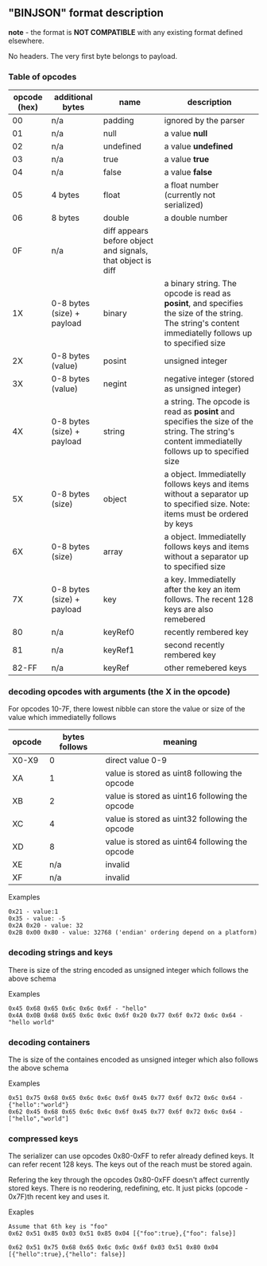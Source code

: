 ## "BINJSON" format description

**note** - the format is **NOT COMPATIBLE** with any existing format defined elsewhere.

No headers. The very first byte belongs to payload.

### Table of opcodes

| opcode (hex) | additional bytes | name | description |
|---|---|---|---|
| 00 | n/a | padding | ignored by the parser |
| 01 | n/a | null | a value **null** |
| 02 | n/a | undefined | a value **undefined** |
| 03 | n/a | true |  a value **true** |
| 04 | n/a | false | a value **false** |
| 05 | 4 bytes | float | a float number (currently not serialized) |
| 06 | 8 bytes | double | a double number |
| 0F | n/a | diff appears before object and signals, that object is diff |
| 1X | 0-8 bytes (size) + payload | binary | a binary string. The opcode is read as **posint**, and specifies the size of the string. The string's content immediatelly follows up to specified size |
| 2X | 0-8 bytes (value) | posint | unsigned integer |
| 3X | 0-8 bytes (value)| negint | negative integer (stored as unsigned integer) |
| 4X | 0-8 bytes (size) + payload | string | a  string. The opcode is read as **posint** and specifies the size of the string. The string's content immediatelly follows up to specified size |
| 5X | 0-8 bytes (size) | object | a object. Immediatelly follows keys and items without a separator up to specified size. Note: items must be ordered by keys |
| 6X | 0-8 bytes (size) | array | a object. Immediatelly follows keys and items without a separator up to specified size  |
| 7X | 0-8 bytes (size) + payload | key | a key. Immediatelly after the key an item follows. The recent 128 keys are also remebered |
| 80 | n/a | keyRef0 | recently rembered key |
| 81 | n/a | keyRef1 | second recently rembered key |
| 82-FF | n/a | keyRef | other remebered keys |

### decoding opcodes with arguments (the X in the opcode)

For opcodes 10-7F, there lowest nibble can store the value or size of the value which immediatelly follows

| opcode | bytes follows |meaning |
|---|---|---|
| X0-X9 | 0 | direct value 0-9 |
| XA | 1 | value is stored as uint8 following the opcode |
| XB | 2 | value is stored as uint16 following the opcode |
| XC | 4 | value is stored as uint32 following the opcode |
| XD | 8 | value is stored as uint64 following the opcode |
| XE | n/a | invalid |
| XF | n/a | invalid |

Examples
```
0x21 - value:1
0x35 - value: -5
0x2A 0x20 - value: 32
0x2B 0x00 0x80 - value: 32768 ('endian' ordering depend on a platform)
```

### decoding strings and keys

There is size of the string encoded as unsigned integer which follows the above schema

Examples
```
0x45 0x68 0x65 0x6c 0x6c 0x6f - "hello"
0x4A 0x0B 0x68 0x65 0x6c 0x6c 0x6f 0x20 0x77 0x6f 0x72 0x6c 0x64 - "hello world"
```

### decoding containers

The is size of the containes encoded as unsigned integer which also follows the above schema

Examples
```
0x51 0x75 0x68 0x65 0x6c 0x6c 0x6f 0x45 0x77 0x6f 0x72 0x6c 0x64 - {"hello":"world"}
0x62 0x45 0x68 0x65 0x6c 0x6c 0x6f 0x45 0x77 0x6f 0x72 0x6c 0x64 - ["hello","world"]
```
### compressed keys

The serializer can use opcodes 0x80-0xFF to refer already defined keys. It can refer recent 128 keys. The keys out of the reach must be stored again.

Refering the key through the opcodes 0x80-0xFF doesn't affect currently stored keys. There is no reodering, redefining, etc. It just picks (opcode - 0x7F)th recent key and uses it.

Exaples
```
Assume that 6th key is "foo"
0x62 0x51 0x85 0x03 0x51 0x85 0x04 [{"foo":true},{"foo": false}]  

0x62 0x51 0x75 0x68 0x65 0x6c 0x6c 0x6f 0x03 0x51 0x80 0x04 [{"hello":true},{"hello": false}]
```


